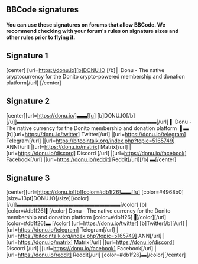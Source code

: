 ## BBCode signatures

#### You can use these signatures on forums that allow BBCode. We recommend checking with your forum's rules on signature sizes and other rules prior to flying it.

Signature 1
-----------

[center]
[url=https://donu.io][b]DONU.IO [/b]║ Donu - The native cryptocurrency for the Donito crypto-powered membership and donation platform[/url]
[/center]

Signature 2
-----------

[center][url=https://donu.io/]▬▬[[u]  [b]DONU.IO[/b]  [/u]]▬▬▬▬▬▬▬▬▬▬▬▬▬▬▬▬▬▬▬▬▬▬▬▬▬▬▬[/url] 
▌ Donu - The native currency for the Donito membership and donation platform  ▐
▬  [b][url=https://donu.io/twitter] Twitter[/url]  |[url=https://donu.io/telegram] Telegram[/url]  |[url=https://bitcointalk.org/index.php?topic=5165749] ANN[/url]  |[url=https://donu.io/matrix] Matrix[/url]  |[url=https://donu.io/discord] Discord [/url]  |[url=https://donu.io/facebook] Facebook[/url]  |[url=https://donu.io/reddit] Reddit[/url][/b]     ▬[/center]

Signature 3
-----------

[center][url=https://donu.io][b][color=#db1f26]▬▬[[u]  [color=#4968b0][size=13pt]DONU.IO[/size][/color] [/u]]▬▬▬▬▬▬▬▬▬▬▬▬▬▬▬▬▬▬▬▬[/color]
[b][color=#db1f26]▌[/color] Donu - The native currency for the Donito membership and donation platform    [color=#db1f26]▐[/color][/url]
[color=#db1f26]▬  [/color]       [url=https://donu.io/twitter] [b]Twitter[/b][/url]  |[url=https://donu.io/telegram] Telegram[/url]  |[url=https://bitcointalk.org/index.php?topic=5165749] ANN[/url]  |[url=https://donu.io/matrix] Matrix[/url]  |[url=https://donu.io/discord] Discord [/url]  |[url=https://donu.io/facebook] Facebook[/url]  |[url=https://donu.io/reddit] Reddit[/url]          [color=#db1f26]▬[/color][/center]
